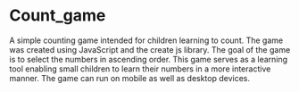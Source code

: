 # Count_game
A simple counting game intended for children learning to count. The game was created using JavaScript and the create js library. The goal of the game is to select the numbers in ascending order. This game serves as a learning tool enabling small children to learn their numbers in a more interactive manner. The game can run on mobile as well as desktop devices. 
